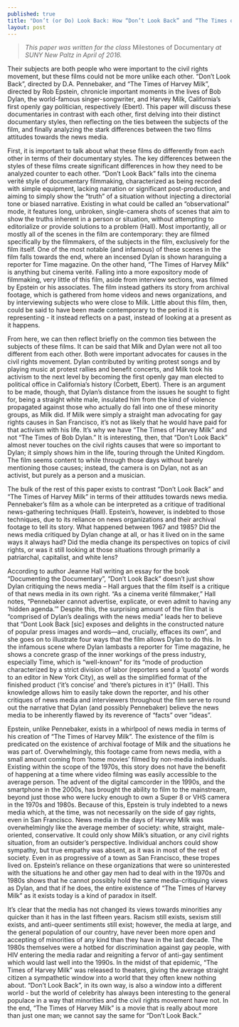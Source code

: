 ```yaml
---
published: true
title: "Don’t (or Do) Look Back: How “Don’t Look Back” and “The Times of Harvey Milk” Handle the News Media"
layout: post
---
```



> _This paper was written for the class_ Milestones of Documentary _at SUNY New Paltz in April of 2016._

Their subjects are both people who were important to the civil rights movement, but these films could not be more unlike each other. “Don’t Look Back”, directed by D.A. Pennebaker, and “The Times of Harvey Milk”, directed by Rob Epstein, chronicle important moments in the lives of Bob Dylan, the world-famous singer-songwriter, and Harvey Milk, California’s first openly gay politician, respectively (Ebert). This paper will discuss these documentaries in contrast with each other, first delving into their distinct documentary styles, then reflecting on the ties between the subjects of the film, and finally analyzing the stark differences between the two films attitudes towards the news media.

First, it is important to talk about what these films do differently from each other in terms of their documentary styles. The key differences between the styles of these films create significant differences in how they need to be analyzed counter to each other. “Don’t Look Back” falls into the cinema verité style of documentary filmmaking, characterized as being recorded with simple equipment, lacking narration or significant post-production, and aiming to simply show the “truth” of a situation without injecting a directorial tone or biased narrative. Existing in what could be called an “observational” mode, it features long, unbroken, single-camera shots of scenes that aim to show the truths inherent in a person or situation, without attempting to editorialize or provide solutions to a problem (Hall). Most importantly, all or mostly all of the scenes in the film are contemporary: they are filmed specifically by the filmmakers, of the subjects in the film, exclusively for the film itself. One of the most notable (and infamous) of these scenes in the film falls towards the end, where an incensed Dylan is shown haranguing a reporter for Time magazine. On the other hand, “The Times of Harvey Milk" is anything but cinema verité. Falling into a more expository mode of filmmaking, very little of this film, aside from interview sections, was filmed by Epstein or his associates. The film instead gathers its story from archival footage, which is gathered from home videos and news organizations, and by interviewing subjects who were close to Milk. Little about this film, then, could be said to have been made contemporary to the period it is representing - it instead reflects on a past, instead of looking at a present as it happens.

From here, we can then reflect briefly on the common ties between the subjects of these films. It can be said that Milk and Dylan were not all too different from each other. Both were important advocates for causes in the civil rights movement. Dylan contributed by writing protest songs and by playing music at protest rallies and benefit concerts, and Milk took his activism to the next level by becoming the first openly gay man elected to political office in California’s history (Corbett, Ebert). There is an argument to be made, though, that Dylan’s distance from the issues he sought to fight for, being a straight white male, insulated him from the kind of violence propagated against those who actually do fall into one of these minority groups, as Milk did. If Milk were simply a straight man advocating for gay rights causes in San Francisco, it’s not as likely that he would have paid for that activism with his life. It’s why we have “The Times of Harvey Milk” and not “The Times of Bob Dylan.” It is interesting, then, that “Don’t Look Back” almost never touches on the civil rights causes that were so important to Dylan; it simply shows him in the life, touring through the United Kingdom. The film seems content to while through those days without barely mentioning those causes; instead, the camera is on Dylan, not as an activist, but purely as a person and a musician.

The bulk of the rest of this paper exists to contrast “Don’t Look Back” and “The Times of Harvey Milk” in terms of their attitudes towards news media. Pennebaker’s film as a whole can be interpreted as a critique of traditional news-gathering techniques (Hall). Epstein’s, however, is indebted to those techniques, due to its reliance on news organizations and their archival footage to tell its story. What happened between 1967 and 1985? Did the news media critiqued by Dylan change at all, or has it lived on in the same ways it always had? Did the media change its perspectives on topics of civil rights, or was it still looking at those situations through primarily a patriarchal, capitalist, and white lens?

According to author Jeanne Hall writing an essay for the book “Documenting the Documentary”, “Don’t Look Back” doesn’t just show Dylan critiquing the news media – Hall argues that the film itself is a critique of that news media in its own right. “As a cinema verité filmmaker,” Hall notes, “Pennebaker cannot advertise, explicate, or even admit to having any ‘hidden agenda.’” Despite this, the surprising amount of the film that is “comprised of Dylan’s dealings with the news media” leads her to believe that “Dont Look Back [sic] exposes and delights in the constructed nature of popular press images and words—and, crucially, effaces its own”, and she goes on to illustrate four ways that the film allows Dylan to do this. In the infamous scene where Dylan lambasts a reporter for Time magazine, he shows a concrete grasp of the inner workings of the press industry, especially Time, which is “well-known” for its “mode of production characterized by a strict division of labor (reporters send a ‘quota’ of words to an editor in New York City), as well as the simplified format of the finished product (‘it’s concise’ and ‘there’s pictures in it’)” (Hall). This knowledge allows him to easily take down the reporter, and his other critiques of news media and interviewers throughout the film serve to round out the narrative that Dylan (and possibly Pennebaker) believe the news media to be inherently flawed by its reverence of “facts” over “ideas”.

Epstein, unlike Pennebaker, exists in a whirlpool of news media in terms of his creation of “The Times of Harvey Milk”. The existence of the film is predicated on the existence of archival footage of Milk and the situations he was part of. Overwhelmingly, this footage came from news media, with a small amount coming from ‘home movies’ filmed by non-media individuals. Existing within the scope of the 1970s, this story does not have the benefit of happening at a time where video filming was easily accessible to the average person. The advent of the digital camcorder in the 1990s, and the smartphone in the 2000s, has brought the ability to film to the mainstream, beyond just those who were lucky enough to own a Super 8 or VHS camera in the 1970s and 1980s. Because of this, Epstein is truly indebted to a news media which, at the time, was not necessarily on the side of gay rights, even in San Francisco. News media in the days of Harvey Milk was overwhelmingly like the average member of society: white, straight, male-oriented, conservative. It could only show Milk’s situation, or any civil rights situation, from an outsider’s perspective. Individual anchors could show sympathy, but true empathy was absent, as it was in most of the rest of society. Even in as progressive of a town as San Francisco, these tropes lived on. Epstein’s reliance on these organizations that were so uninterested with the situations he and other gay men had to deal with in the 1970s and 1980s shows that he cannot possibly hold the same media-critiquing views as Dylan, and that if he does, the entire existence of “The Times of Harvey Milk” as it exists today is a kind of paradox in itself.

It’s clear that the media has not changed its views towards minorities any quicker than it has in the last fifteen years. Racism still exists, sexism still exists, and anti-queer sentiments still exist; however, the media at large, and the general population of our country, have never been more open and accepting of minorities of any kind than they have in the last decade. The 1980s themselves were a hotbed for discrimination against gay people, with HIV entering the media radar and reigniting a fervor of anti-gay sentiment which would last well into the 1990s. In the midst of that epidemic, “The Times of Harvey Milk” was released to theaters, giving the average straight citizen a sympathetic window into a world that they often knew nothing about. “Don’t Look Back”, in its own way, is also a window into a different world - but the world of celebrity has always been interesting to the general populace in a way that minorities and the civil rights movement have not. In the end, “The Times of Harvey Milk” is a movie that is really about more than just one man; we cannot say the same for “Don’t Look Back.”
